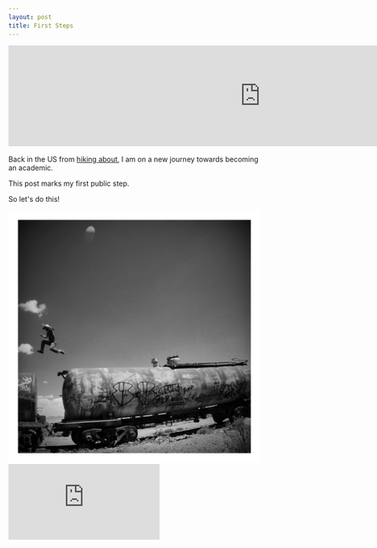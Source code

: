 ```yaml
---
layout: post
title: First Steps
---
```


<iframe src = ' https://cdn.rawgit.com/TeddyCho/TeddyCho.github.io/master/_posts/graphs/arcaReg.html ' scrolling='no' frameBorder='0' width="1000" height="200"> </iframe>

Back in the US from [hiking about](http://LegDays.com), I am on a new journey towards becoming an academic.

This post marks my first public step.

So let's do this!

<img style="float: center" src="https://github.com/TeddyCho/TeddyCho.github.io/blob/master/_posts/img/IMG_7024-EFFECTS.jpg?raw=true" width="500" height="500" />


<iframe src = ' https://raw.githubusercontent.com/TeddyCho/TeddyCho.github.io/master/_posts/img/nyseReg.html ' scrolling='no' frameBorder='0' seamless class='rChart  nvd3  ' id='iframe-chart1b3823a857f0'> </iframe>
